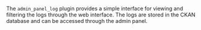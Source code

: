The `admin_panel_log` plugin provides a simple interface for viewing and filtering the logs through the web interface. The logs are stored in the CKAN database and can be accessed through the admin panel.

